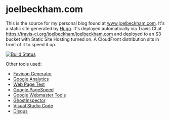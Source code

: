 # joelbeckham.com

This is the source for my personal blog found at www.joelbeckham.com. It's a static site generated by [Hugo](https://gohugo.io/).
It's deployed automatically via Travis CI at https://travis-ci.org/joelbeckham/joelbeckham.com and deployed to an S3 bucket with Static Site Hosting turned on. A CloudFront distribution sits in front of it to speed it up.

[![Build Status](https://travis-ci.org/joelbeckham/joelbeckham.com.svg?branch=master)](https://travis-ci.org/joelbeckham/joelbeckham.com)


Other tools used:
* [Favicon Generator](http://www.favicon-generator.org/)
* [Google Analytics](https://analytics.google.com)
* [Web Page Test](http://www.webpagetest.org/)
* [Google PageSpeed](https://developers.google.com/speed/pagespeed/insights/)
* [Google Webmaster Tools](https://www.google.com/webmasters/tools/home?hl=en)
* [GhostInspector](https://app.ghostinspector.com)
* [Visual Studio Code](https://code.visualstudio.com/)
* [Disqus](https://publishers.disqus.com/engage)
